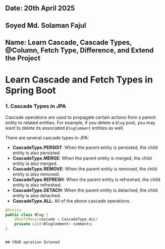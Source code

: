 

## Date: 20th April 2025

## Soyed Md. Solaman Fajul
## Name: Learn Cascade, Cascade Types, @Column, Fetch Type, Difference, and Extend the Project

# Learn Cascade and Fetch Types in Spring Boot
### 1. Cascade Types in JPA

Cascade operations are used to propagate certain actions from a parent entity to related entities. For example, if you delete a `Blog` post, you may want to delete its associated `BlogComment` entities as well.

There are several cascade types in JPA:

- **CascadeType.PERSIST**: When the parent entity is persisted, the child entity is also persisted.
- **CascadeType.MERGE**: When the parent entity is merged, the child entity is also merged.
- **CascadeType.REMOVE**: When the parent entity is removed, the child entity is also removed.
- **CascadeType.REFRESH**: When the parent entity is refreshed, the child entity is also refreshed.
- **CascadeType.DETACH**: When the parent entity is detached, the child entity is also detached.
- **CascadeType.ALL**: All of the above cascade operations.

```java
@Entity
public class Blog {
    @OneToMany(cascade = CascadeType.ALL)
    private List<BlogComment> comments;
}


## CRUD opration Extened
